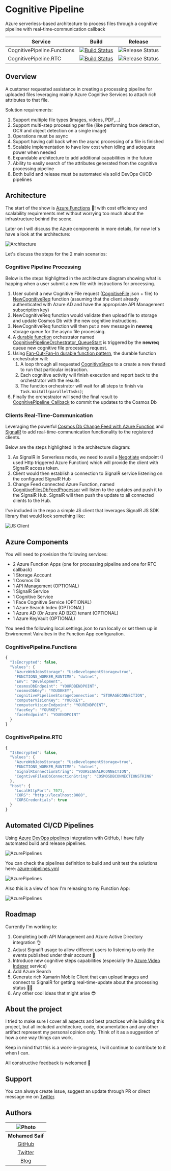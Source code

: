 ﻿# Cognitive Pipeline

Azure serverless-based architecture to process files through a cognitive pipeline with real-time-communication callback

|Service|Build|Release|
|-|-|-|
|CognitivePipeline.Functions|[![Build Status](https://gbb-appinnovation.visualstudio.com/CognitivePipeline/_apis/build/status/mohamedsaif.CognitivePipeline?branchName=master)](https://gbb-appinnovation.visualstudio.com/CognitivePipeline/_build/latest?definitionId=26&branchName=master)|![Release Status](https://gbb-appinnovation.vsrm.visualstudio.com/_apis/public/Release/badge/a1da55f8-e784-413b-a0fb-465cdd253ac9/1/1)|
|CognitivePipeline.RTC|[![Build Status](https://gbb-appinnovation.visualstudio.com/CognitivePipeline/_apis/build/status/mohamedsaif.CognitivePipeline?branchName=master)](https://gbb-appinnovation.visualstudio.com/CognitivePipeline/_build/latest?definitionId=26&branchName=master)|![Release Status](https://gbb-appinnovation.vsrm.visualstudio.com/_apis/public/Release/badge/a1da55f8-e784-413b-a0fb-465cdd253ac9/1/2)|

## Overview

A customer requested assistance in creating a processing pipeline for uploaded files leveraging mainly Azure Cognitive Services to attach rich attributes to that file.

Solution requirements:

1. Support multiple file types (images, videos, PDF,...)
2. Support multi-step processing per file (like performing face detection, OCR and object detection on a single image)
3. Operations must be async
4. Support having call back when the async processing of a file is finished
5. Scalable implementation to have low cost when idling and adequate power when needed
6. Expandable architecture to add additional capabilities in the future
7. Ability to easily search of the attributes generated from the cognitive processing pipeline
8. Both build and release must be automated via solid DevOps CI/CD pipelines

## Architecture

The start of the show is [Azure Functions](https://docs.microsoft.com/en-us/azure/azure-functions/) 🤩! with cost efficiency and scalability requirements met without worrying too much about the infrastructure behind the scene.

Later on I will discuss the Azure components in more details, for now let's have a look at the architecture:

![Architecture](res/architecture.png)

Let's discuss the steps for the 2 main scenarios:

### Cognitive Pipeline Processing

Below is the steps highlighted in the architecture diagram showing what is happing when a user submit a new file with instructions for processing.

1. User submit a new Cognitive File request ([CognitiveFile](src/CognitivePipeline/CognitivePipeline.Functions/Models/CognitiveStep.cs) json + file) to [NewCognitiveReq](src/CognitivePipeline/CognitivePipeline.Functions/Functions/NewCognitiveReq.cs) function (assuming that the client already authenticated with Azure AD and have the appropriate API Management subscription key)
2. NewCognitiveReq function would validate then upload file to storage and update Cosmos Db with the new cognitive instructions.
3. NewCognitiveReq function will then put a new message in **newreq** storage queue for the async file processing.
4. A [durable function](https://docs.microsoft.com/en-us/azure/azure-functions/durable/durable-functions-overview) orchestrator named [CognitivePipelineOrchestrator_QueueStart](src/CognitivePipeline/CognitivePipeline.Functions/Orchestrator/CognitivePipelineOrchestrator.cs#L34-L52) is triggered by the **newreq** queue new cognitive file processing request.
5. Using [Fan-Out-Fan-In durable function pattern](), the durable function orchestrator will:
   1. A loop through all requested [CognitiveStep](src/CognitivePipeline/CognitivePipeline.Functions/Models/CognitiveStep.cs)s to a create a new thread to run that particular instruction.
   2. Each cognitive activity will finish execution and report back to the orchestrator with the results
   3. The function orchestrator will wait for all steps to finish via ```Task.WaitAll(parallelTasks)```;
6. Finally the orchestrator will send the final result to [CognitivePipeline_Callback](src/CognitivePipeline/CognitivePipeline.Functions/Orchestrator/CognitivePipelineOrchestrator.cs#L183-L194) to commit the updates to the Cosmos Db

### Clients Real-Time-Communication

Leveraging the powerful [Cosmos Db Change Feed with Azure Function](https://docs.microsoft.com/en-us/azure/azure-signalr/signalr-concept-azure-functions) and [SignalR](https://docs.microsoft.com/en-us/azure/azure-signalr/signalr-overview) to add real-time-communication functionality to the registered clients.

Below are the steps highlighted in the architecture diagram:

1. As SignalR in Serverless mode, we need to avail a [Negotiate](src/CognitivePipeline/CognitivePipeline.RTC/RTC/SignalRNegotiator.cs) endpoint (I used Http triggered Azure Function) which will provide the client with SignalR access token.
2. Client would then establish a connection to SignalR service listening on the configured SignalR Hub
3. Change Feed connected Azure Function, named [CognitiveFilesDbFeedProcessor](src/CognitivePipeline/CognitivePipeline.RTC/Functions/CognitiveFilesDbFeedProcessor.cs) will listen to the updates and push it to the SignalR Hub. SignalR will then push the update to all connected clients to the Hub.

I've included in the repo a simple JS client that leverages SignalR JS SDK library that would look something like:

![JS Client](res/jsclient.png)

## Azure Components

You will need to provision the following services:

- 2 Azure Function Apps (one for processing pipeline and one for RTC callback)
- 1 Storage Account
- 1 Cosmos Db
- 1 API Management (OPTIONAL)
- 1 SignalR Service
- 1 Cognitive Service 
- 1 Face Cognitive Service (OPTIONAL)
- 1 Azure Search Index (OPTIONAL)
- 1 Azure AD (Or Azure AD B2C) tenant (OPTIONAL)
- 1 Azure KeyVault (OPTIONAL)

You need the following local.settings.json to run locally or set them up in Environemnt Vairalbes in the Function App configuration.

### CognitivePipeline.Functions

```js
{
  "IsEncrypted": false,
  "Values": {
    "AzureWebJobsStorage": "UseDevelopmentStorage=true",
    "FUNCTIONS_WORKER_RUNTIME": "dotnet",
    "Env": "Development",
    "cosmosDbEndpoint": "YOURDBENDPOINT",
    "cosmosDbKey": "YOUDBKEY",
    "cognitivePipelineStorageConnection": "STORAGECONNECTION",
    "computerVisionKey": "YOURKEY",
    "computerVisionEndpoint": "YOURENDPOINT",
    "faceKey": "YOURKEY",
    "faceEndpoint": "YOUENDPOINT"
  }
}
```

### CognitivePipeline.RTC

```js
{
  "IsEncrypted": false,
  "Values": {
    "AzureWebJobsStorage": "UseDevelopmentStorage=true",
    "FUNCTIONS_WORKER_RUNTIME": "dotnet",
    "SignalRConnectionString": "YOURSIGNALRCONNECTION",
    "CogntiveFilesDbConnectionString": "COSMOSDBCONNECTIONSTRING"
  },
  "Host": {
    "LocalHttpPort": 7071,
    "CORS": "http://localhost:8080",
    "CORSCredentials": true
  }
}
```

## Automated CI/CD Pipelines

Using [Azure DevOps pipelines](https://github.com/marketplace/azure-pipelines) integration with GitHub, I have fully automated build and release pipelines.

![AzurePipelines](res/azurepipelines.png)

You can check the pipelines definition to build and unit test the solutions here: [azure-pipelines.yml](azure-pipelines.yml)

![AzurePipelines](res/azurepipelines-test.png)

Also this is a view of how I'm releasing to my Function App:

![AzurePipelines](res/azurepipelines-release.png)

## Roadmap

Currently I'm working to:
1.  Completing both API Management and Azure Active Directory integration 👌
2.  Adjust SignalR usage to allow different users to listening to only the events published under their account 🤷‍
3.  Introduce new cognitive steps capabilities (especially the [Azure Video Indexer](https://docs.microsoft.com/en-us/azure/media-services/video-indexer/) service)
4.  Add Azure Search
3.  Generate rich Xamarin Mobile Client that can upload images and connect to SignalR for getting real-time-update about the processing status 🐱‍💻
4.  Any other cool ideas that might arise 😎

## About the project

I tried to make sure I cover all aspects and best practices while building this project, but all included architecture, code, documentation and any other artifact represent my personal opinion only. Think of it as a suggestion of how a one way things can work.

Keep in mind that this is a work-in-progress, I will continue to contribute to it when I can.

All constructive feedback is welcomed 🙏

## Support

You can always create issue, suggest an update through PR or direct message me on [Twitter](https://twitter.com/mohamedsaif101).

## Authors

|      ![Photo](res/mohamed-saif.jpg)            |
|:----------------------------------------------:|
|                 **Mohamed Saif**               |
|     [GitHub](https://github.com/mohamedsaif)   |
|  [Twitter](https://twitter.com/mohamedsaif101) |
|         [Blog](http://blog.mohamedsaif.com)    |